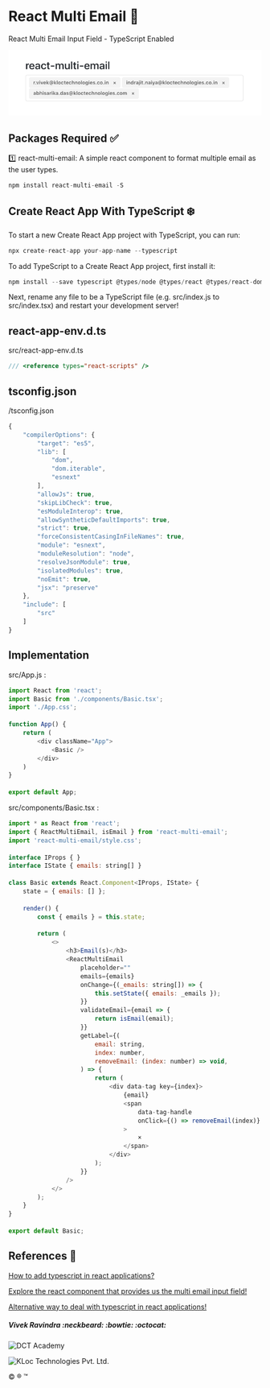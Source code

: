 # React Multi Email :e-mail:

React Multi Email Input Field - TypeScript Enabled

![React Multi Email](src/images/react-multi-email.png)

## Packages Required :white_check_mark:

:one: react-multi-email: A simple react component to format multiple email as the user types.

```javascript
npm install react-multi-email -S
```
	
## Create React App With TypeScript :snowflake:

To start a new Create React App project with TypeScript, you can run:

```javascript
npx create-react-app your-app-name --typescript
```

To add TypeScript to a Create React App project, first install it:

```javascript
npm install --save typescript @types/node @types/react @types/react-dom @types/jest
```

Next, rename any file to be a TypeScript file (e.g. src/index.js to src/index.tsx) and restart your development server!

## react-app-env.d.ts

src/react-app-env.d.ts

```typescript
/// <reference types="react-scripts" />
```

## tsconfig.json

/tsconfig.json

```javascript
{
	"compilerOptions": {
		"target": "es5",
		"lib": [
			"dom",
			"dom.iterable",
			"esnext"
		],
		"allowJs": true,
		"skipLibCheck": true,
		"esModuleInterop": true,
		"allowSyntheticDefaultImports": true,
		"strict": true,
		"forceConsistentCasingInFileNames": true,
		"module": "esnext",
		"moduleResolution": "node",
		"resolveJsonModule": true,
		"isolatedModules": true,
		"noEmit": true,
		"jsx": "preserve"
	},
	"include": [
		"src"
	]
}
```

## Implementation

src/App.js :

```javascript
import React from 'react';
import Basic from './components/Basic.tsx';
import './App.css';

function App() {
	return (
		<div className="App">
			<Basic />
		</div>
	)
}

export default App;
```

src/components/Basic.tsx :

```javascript
import * as React from 'react';
import { ReactMultiEmail, isEmail } from 'react-multi-email';
import 'react-multi-email/style.css';

interface IProps { }
interface IState { emails: string[] }

class Basic extends React.Component<IProps, IState> {
	state = { emails: [] };

	render() {
		const { emails } = this.state;

		return (
			<>
				<h3>Email(s)</h3>
				<ReactMultiEmail
					placeholder=""
					emails={emails}
					onChange={(_emails: string[]) => {
						this.setState({ emails: _emails });
					}}
					validateEmail={email => {
						return isEmail(email);
					}}
					getLabel={(
						email: string,
						index: number,
						removeEmail: (index: number) => void,
					) => {
						return (
							<div data-tag key={index}>
								{email}
								<span
									data-tag-handle
									onClick={() => removeEmail(index)}
								>
									×
								</span>
							</div>
						);
					}}
				/>
			</>
		);
	}
}

export default Basic;
```

## References :book:

[How to add typescript in react applications?](https://facebook.github.io/create-react-app/docs/adding-typescript)

[Explore the react component that provides us the multi email input field!](https://www.npmjs.com/package/react-multi-email)

[Alternative way to deal with typescript in react applications!](https://www.npmjs.com/package/react-scripts-ts)

##### Vivek Ravindra :neckbeard: :bowtie: :octocat:

![DCT Academy]()

![KLoc Technologies Pvt. Ltd.]()

:copyright: :registered: :tm:

